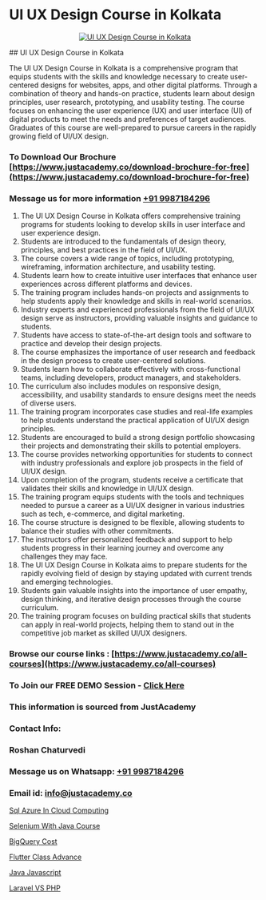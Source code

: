 # UI UX Design Course in Kolkata

<p align="center">
  <a href="https://justacademy.co/all-courses">
    <img src="https://i.ibb.co/P5KtSQ2/ui-ux.png" alt="UI UX Design Course in Kolkata">
  </a>
</p>
## UI UX Design Course in Kolkata

The UI UX Design Course in Kolkata is a comprehensive program that equips students with the skills and knowledge necessary to create user-centered designs for websites, apps, and other digital platforms. Through a combination of theory and hands-on practice, students learn about design principles, user research, prototyping, and usability testing. The course focuses on enhancing the user experience (UX) and user interface (UI) of digital products to meet the needs and preferences of target audiences. Graduates of this course are well-prepared to pursue careers in the rapidly growing field of UI/UX design.
### To Download Our Brochure [https://www.justacademy.co/download-brochure-for-free](https://www.justacademy.co/download-brochure-for-free)
### Message us for more information [+91 9987184296](https://api.whatsapp.com/send?phone=919987184296)
1) The UI UX Design Course in Kolkata offers comprehensive training programs for students looking to develop skills in user interface and user experience design.
2) Students are introduced to the fundamentals of design theory, principles, and best practices in the field of UI/UX.
3) The course covers a wide range of topics, including prototyping, wireframing, information architecture, and usability testing.
4) Students learn how to create intuitive user interfaces that enhance user experiences across different platforms and devices.
5) The training program includes hands-on projects and assignments to help students apply their knowledge and skills in real-world scenarios.
6) Industry experts and experienced professionals from the field of UI/UX design serve as instructors, providing valuable insights and guidance to students.
7) Students have access to state-of-the-art design tools and software to practice and develop their design projects.
8) The course emphasizes the importance of user research and feedback in the design process to create user-centered solutions.
9) Students learn how to collaborate effectively with cross-functional teams, including developers, product managers, and stakeholders.
10) The curriculum also includes modules on responsive design, accessibility, and usability standards to ensure designs meet the needs of diverse users.
11) The training program incorporates case studies and real-life examples to help students understand the practical application of UI/UX design principles.
12) Students are encouraged to build a strong design portfolio showcasing their projects and demonstrating their skills to potential employers.
13) The course provides networking opportunities for students to connect with industry professionals and explore job prospects in the field of UI/UX design.
14) Upon completion of the program, students receive a certificate that validates their skills and knowledge in UI/UX design.
15) The training program equips students with the tools and techniques needed to pursue a career as a UI/UX designer in various industries such as tech, e-commerce, and digital marketing.
16) The course structure is designed to be flexible, allowing students to balance their studies with other commitments.
17) The instructors offer personalized feedback and support to help students progress in their learning journey and overcome any challenges they may face.
18) The UI UX Design Course in Kolkata aims to prepare students for the rapidly evolving field of design by staying updated with current trends and emerging technologies.
19) Students gain valuable insights into the importance of user empathy, design thinking, and iterative design processes through the course curriculum.
20) The training program focuses on building practical skills that students can apply in real-world projects, helping them to stand out in the competitive job market as skilled UI/UX designers.

### Browse our course links : [https://www.justacademy.co/all-courses](https://www.justacademy.co/all-courses) 
### To Join our FREE DEMO Session - [Click Here](https://www.justacademy.co/register-for-course-demo)


### This information is sourced from JustAcademy
### Contact Info:
### Roshan Chaturvedi
### Message us on Whatsapp: [+91 9987184296](https://api.whatsapp.com/send?phone=919987184296)
### Email id: [info@justacademy.co](mailto:info@justacademy.co)
                
[Sql Azure In Cloud Computing](https://www.linkedin.com/pulse/sql-azure-cloud-computing-justacademy-sunnyvale-8hidc?trackingId=PLILPZRui%2FwV%2BuDFrsHC4A%3D%3D&lipi=urn%3Ali%3Apage%3Ad_flagship3_company_admin%3ByTizpCHaSmePt%2FuSXmEhoA%3D%3D)

[Selenium With Java Course](https://www.linkedin.com/pulse/selenium-java-course-justacademy-coimbatore-rdhbc/)

[BigQuery Cost](https://medium.com/@namusn/bigquery-cost-4b8fb6ad27b5)

[Flutter Class Advance](https://medium.com/@AkashSingh2052/flutter-class-advance-c9793bc359ee)

[Java Javascript](https://justacademyin.github.io/justacademy/java-javascript)

[Laravel VS PHP](https://justacademyin.github.io/justacademy/laravel-vs-php)

